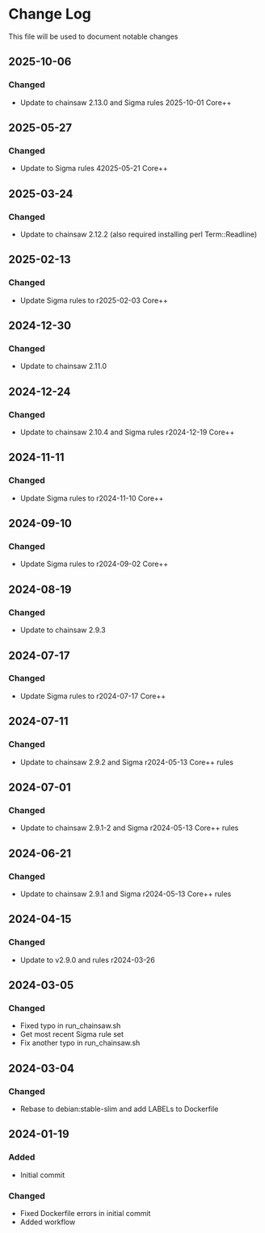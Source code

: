 # Change Log
<!-- markdownlint-disable MD024 -->
<!-- markdownlint-disable MD033 -->
This file will be used to document notable changes

## 2025-10-06

### Changed

- Update to chainsaw 2.13.0 and Sigma rules 2025-10-01 Core++

## 2025-05-27

### Changed

- Update to Sigma rules 42025-05-21 Core++

## 2025-03-24

### Changed

- Update to chainsaw 2.12.2 (also required installing perl Term::Readline)

## 2025-02-13

### Changed

- Update Sigma rules to r2025-02-03 Core++

## 2024-12-30

### Changed

- Update to chainsaw 2.11.0

## 2024-12-24

### Changed

- Update to chainsaw 2.10.4 and Sigma rules r2024-12-19 Core++

## 2024-11-11

### Changed

- Update Sigma rules to r2024-11-10 Core++

## 2024-09-10

### Changed

- Update Sigma rules to r2024-09-02 Core++

## 2024-08-19

### Changed

- Update to chainsaw 2.9.3

## 2024-07-17

### Changed

- Update Sigma rules to r2024-07-17 Core++

## 2024-07-11

### Changed

- Update to chainsaw 2.9.2 and Sigma r2024-05-13 Core++ rules

## 2024-07-01

### Changed

- Update to chainsaw 2.9.1-2 and Sigma r2024-05-13 Core++ rules

## 2024-06-21

### Changed

- Update to chainsaw 2.9.1 and Sigma r2024-05-13 Core++ rules

## 2024-04-15

### Changed

- Update to v2.9.0 and rules r2024-03-26

## 2024-03-05

### Changed

- Fixed typo in run_chainsaw.sh
- Get most recent Sigma rule set
- Fix another typo in run_chainsaw.sh

## 2024-03-04

### Changed

- Rebase to debian:stable-slim and add LABELs to Dockerfile

## 2024-01-19

### Added

- Initial commit

### Changed

- Fixed Dockerfile errors in initial commit
- Added workflow


